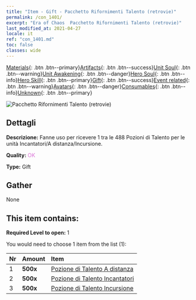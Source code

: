 ```yaml
---
title: "Item - Gift - Pacchetto Rifornimenti Talento (retrovie)"
permalink: /con_1401/
excerpt: "Era of Chaos  Pacchetto Rifornimenti Talento (retrovie)"
last_modified_at: 2021-04-27
locale: it
ref: "con_1401.md"
toc: false
classes: wide
---
```

 [Materials](/ItemsIT/){: .btn .btn--primary}[Artifacts](/ItemsIT/Artifacts/){: .btn .btn--success}[Unit Soul](/ItemsIT/UnitSoul/){: .btn .btn--warning}[Unit Awakening](/ItemsIT/UnitAwakening/){: .btn .btn--danger}[Hero Soul](/ItemsIT/HeroSoul/){: .btn .btn--info}[Hero Skill](/ItemsIT/HeroSkill/){: .btn .btn--primary}[Gift](/ItemsIT/Gift/){: .btn .btn--success}[Event related](/ItemsIT/Events/){: .btn .btn--warning}[Avatars](/ItemsIT/Avatars/){: .btn .btn--danger}[Consumables](/ItemsIT/Consumables/){: .btn .btn--info}[Unknown](/ItemsIT/Unknown/){: .btn .btn--primary}

 ![Pacchetto Rifornimenti Talento (retrovie)](/images/t/i_907015.png)

## Dettagli
 **Descrizione:** Fanne uso per ricevere 1 tra le 488 Pozioni di Talento per le unità Incantatori/A distanza/Incursione.

 **Quality:** <span style="color: #DA70D6">OK</span>

 **Type:** Gift

## Gather

  None

## This item contains:

 **Required Level to open:** 1

 You would need to choose 1 item from the list (1):

  | Nr | Amount |     Item    |
  |:---|:-------|:------------|
  | 1 |  **500x** | [Pozione di Talento A distanza](/ItemsIT/con_789/) |  | 
  | 2 |  **500x** | [Pozione di Talento Incantatori](/ItemsIT/con_790/) |  | 
  | 3 |  **500x** | [Pozione di Talento Incursione](/ItemsIT/con_788/) |  | 
